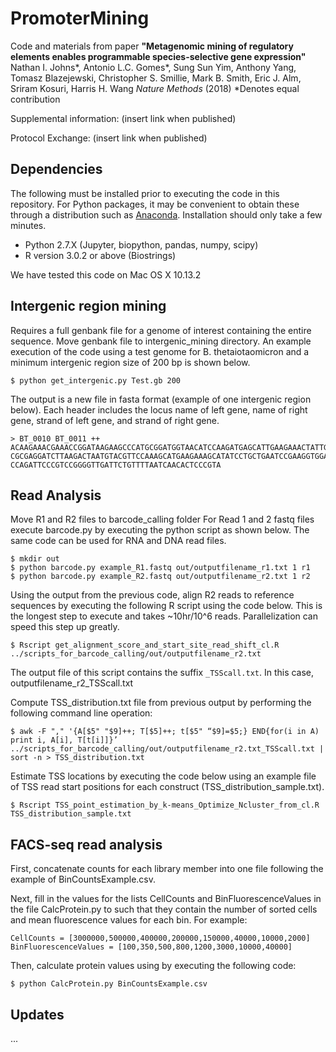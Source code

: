 # PromoterMining

Code and materials from paper **"Metagenomic mining of regulatory elements enables programmable species-selective gene expression"**
Nathan I. Johns*, Antonio L.C. Gomes*, Sung Sun Yim, Anthony Yang, Tomasz Blazejewski, Christopher S. Smillie, Mark B. Smith, Eric J. Alm, Sriram Kosuri, Harris H. Wang
*Nature Methods* (2018)
*Denotes equal contribution

Supplemental information: (insert link when published)

Protocol Exchange: (insert link when published)

## Dependencies
The following must be installed prior to executing the code in this repository. For Python packages, it may be convenient to obtain these through a distribution such as [Anaconda](https://www.continuum.io/downloads). Installation should only take a few minutes.
* Python 2.7.X (Jupyter, biopython, pandas, numpy, scipy) 
* R version 3.0.2 or above (Biostrings)

We have tested this code on Mac OS X 10.13.2

## Intergenic region mining
Requires a full genbank file for a genome of interest containing the entire sequence. Move genbank file to intergenic_mining directory. An example execution of the code using a test genome for B. thetaiotaomicron and a minimum intergenic region size of 200 bp is shown below. 
```
$ python get_intergenic.py Test.gb 200
```
The output is a new file in fasta format (example of one intergenic region below). Each header includes the locus name of left gene, name of right gene, strand of left gene, and strand of right gene. 

```
> BT_0010 BT_0011 ++ 
ACAAGAAACGAAACCGGATAAGAAGCCCATGCGGATGGTAACATCCAAGATGAGCATTGAAGAAACTATTGAGGTGCTT
CGCGAGGATCTTAAGACTAATGTACGTTCCAAAGCATGAAGAAAGCATATCCTGCTGAATCCGAAGGTGGAGGGAATGG
CCAGATTCCCGTCCGGGGTTGATTCTGTTTTAATCAACACTCCCGTA
```

## Read Analysis
Move R1 and R2 files to barcode_calling folder For Read 1 and 2 fastq files execute barcode.py by executing the python script as shown below. The same code can be used for RNA and DNA read files. 
```
$ mkdir out
$ python barcode.py example_R1.fastq out/outputfilename_r1.txt 1 r1
$ python barcode.py example_R2.fastq out/outputfilename_r2.txt 1 r2
```
Using the output from the previous code, align R2 reads to reference sequences by executing the following R script using the code below. This is the longest step to execute and takes ~10hr/10^6 reads. Parallelization can speed this step up greatly.
```
$ Rscript get_alignment_score_and_start_site_read_shift_cl.R ../scripts_for_barcode_calling/out/outputfilename_r2.txt 
```
The output file of this script contains the suffix `_TSScall.txt`. In this case, outputfilename_r2_TSScall.txt

Compute TSS_distribution.txt file from previous output by performing the following command line operation:

```
$ awk -F "," '{A[$5" "$9]++; T[$5]++; t[$5" “$9]=$5;} END{for(i in A) print i, A[i], T[t[i]]}’ ../scripts_for_barcode_calling/out/outputfilename_r2.txt_TSScall.txt | sort -n > TSS_distribution.txt
```

Estimate TSS locations by executing the code below using an example file of TSS read start positions for each construct (TSS_distribution_sample.txt). 

```
$ Rscript TSS_point_estimation_by_k-means_Optimize_Ncluster_from_cl.R TSS_distribution_sample.txt
```

## FACS-seq read analysis
First, concatenate counts for each library member into one file following the example of BinCountsExample.csv.

Next, fill in the values for the lists CellCounts and BinFluorescenceValues in the file CalcProtein.py to such that they contain the number of sorted cells and mean fluorescence values for each bin. For example:
```
CellCounts = [3000000,500000,400000,200000,150000,40000,10000,2000]
BinFluorescenceValues = [100,350,500,800,1200,3000,10000,40000]
```

Then, calculate protein values using by executing the following code:
```
$ python CalcProtein.py BinCountsExample.csv
```

## Updates
...

